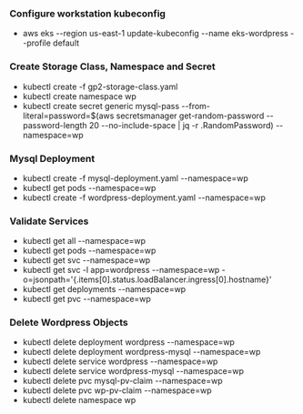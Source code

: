 ### Configure workstation kubeconfig

- aws eks --region us-east-1 update-kubeconfig --name eks-wordpress --profile default

### Create Storage Class, Namespace and Secret

- kubectl create -f gp2-storage-class.yaml
- kubectl create namespace wp
- kubectl create secret generic mysql-pass --from-literal=password=$(aws secretsmanager get-random-password --password-length 20 --no-include-space | jq -r .RandomPassword) --namespace=wp

### Mysql Deployment

- kubectl create -f mysql-deployment.yaml --namespace=wp
- kubectl get pods --namespace=wp
- kubectl create -f wordpress-deployment.yaml --namespace=wp

### Validate Services

- kubectl get all --namespace=wp
- kubectl get pods --namespace=wp
- kubectl get svc --namespace=wp
- kubectl get svc -l app=wordpress --namespace=wp -o=jsonpath='{.items[0].status.loadBalancer.ingress[0].hostname}'
- kubectl get deployments --namespace=wp
- kubectl get pvc --namespace=wp

### Delete Wordpress Objects

- kubectl delete deployment wordpress --namespace=wp
- kubectl delete deployment wordpress-mysql --namespace=wp
- kubectl delete service wordpress --namespace=wp
- kubectl delete service wordpress-mysql --namespace=wp
- kubectl delete pvc mysql-pv-claim --namespace=wp
- kubectl delete pvc wp-pv-claim --namespace=wp
- kubectl delete namespace wp